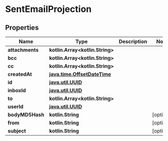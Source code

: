 
# SentEmailProjection

## Properties
Name | Type | Description | Notes
------------ | ------------- | ------------- | -------------
**attachments** | **kotlin.Array&lt;kotlin.String&gt;** |  | 
**bcc** | **kotlin.Array&lt;kotlin.String&gt;** |  | 
**cc** | **kotlin.Array&lt;kotlin.String&gt;** |  | 
**createdAt** | [**java.time.OffsetDateTime**](java.time.OffsetDateTime.md) |  | 
**id** | [**java.util.UUID**](java.util.UUID.md) |  | 
**inboxId** | [**java.util.UUID**](java.util.UUID.md) |  | 
**to** | **kotlin.Array&lt;kotlin.String&gt;** |  | 
**userId** | [**java.util.UUID**](java.util.UUID.md) |  | 
**bodyMD5Hash** | **kotlin.String** |  |  [optional]
**from** | **kotlin.String** |  |  [optional]
**subject** | **kotlin.String** |  |  [optional]



